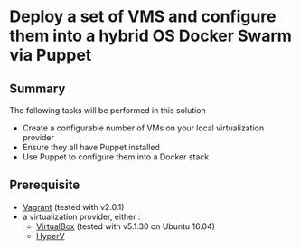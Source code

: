 # Deploy a set of VMS and configure them into a hybrid OS Docker Swarm via Puppet

## Summary

The following tasks will be performed in this solution

  * Create a configurable number of VMs on your local virtualization provider
  * Ensure they all have Puppet installed
  * Use Puppet to configure them into a Docker stack

## Prerequisite

  * [Vagrant](https://www.vagrantup.com/) (tested with v2.0.1)
  * a virtualization provider, either :
    - [VirtualBox](https://www.virtualbox.org/) (tested with v5.1.30 on Ubuntu 16.04)
    - [HyperV](https://docs.microsoft.com/en-us/virtualization/hyper-v-on-windows/about/)
    
